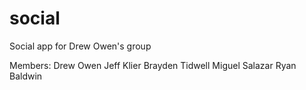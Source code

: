 social
======

Social app for Drew Owen's group

Members:
Drew Owen
Jeff Klier
Brayden Tidwell
Miguel Salazar
Ryan Baldwin
